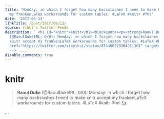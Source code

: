 ```yaml
---
title: 'Monday: in which I forget how many backslashes I need to make knitr accept
  my frankenLaTeX workarounds for custom tables. #LaTeX #knitr #fml'
date: '2017-06-13'
linkTitle: /post/2017/06/13/
source: Yihui's Twitter Feeds
description: ' <h1 id="knitr">knitr</h1><blockquote><p><strong>Raoul Duke</strong>
  (@RaoulDukeIRL; 0/0): Monday: in which I forget how many backslashes I need to make
  knitr accept my frankenLaTeX workarounds for custom tables. #LaTeX #knitr #fml <a
  href="https://twitter.com/xieyihui/status/874460323104911361" target="_blank">&#8618;</a></p></blockquote><!--
  -->  ...'
disable_comments: true
---
```

 <h1 id="knitr">knitr</h1><blockquote><p><strong>Raoul Duke</strong> (@RaoulDukeIRL; 0/0): Monday: in which I forget how many backslashes I need to make knitr accept my frankenLaTeX workarounds for custom tables. #LaTeX #knitr #fml <a href="https://twitter.com/xieyihui/status/874460323104911361" target="_blank">&#8618;</a></p></blockquote><!-- -->  ...